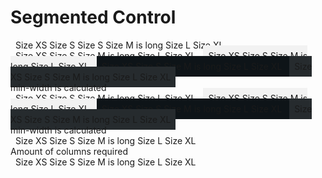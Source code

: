# Segmented Control

<p-segmented-control>
  <p-segmented-control-item label="Some label">Size XS</p-segmented-control-item>
  <p-segmented-control-item icon="truck">Size S</p-segmented-control-item>
  <p-segmented-control-item label="Some label" icon="truck">Size S</p-segmented-control-item>
  <p-segmented-control-item>Size M is long</p-segmented-control-item>
  <p-segmented-control-item selected>Size L</p-segmented-control-item>
  <p-segmented-control-item disabled>Size XL</p-segmented-control-item>
</p-segmented-control>

<div>
  <p-segmented-control>
    <p-segmented-control-item>Size XS</p-segmented-control-item>
    <p-segmented-control-item>Size S</p-segmented-control-item>
    <p-segmented-control-item>Size M is long</p-segmented-control-item>
    <p-segmented-control-item selected>Size L</p-segmented-control-item>
    <p-segmented-control-item disabled>Size XL</p-segmented-control-item>
  </p-segmented-control>

  <p-segmented-control class="surface" background-color="background-surface">
    <p-segmented-control-item>Size XS</p-segmented-control-item>
    <p-segmented-control-item>Size S</p-segmented-control-item>
    <p-segmented-control-item>Size M is long</p-segmented-control-item>
    <p-segmented-control-item selected>Size L</p-segmented-control-item>
    <p-segmented-control-item disabled>Size XL</p-segmented-control-item>
  </p-segmented-control>

  <p-segmented-control class="dark" theme="dark">
    <p-segmented-control-item>Size XS</p-segmented-control-item>
    <p-segmented-control-item>Size S</p-segmented-control-item>
    <p-segmented-control-item>Size M is long</p-segmented-control-item>
    <p-segmented-control-item selected>Size L</p-segmented-control-item>
    <p-segmented-control-item disabled>Size XL</p-segmented-control-item>
  </p-segmented-control>

  <p-segmented-control class="surface" background-color="background-surface" theme="dark">
    <p-segmented-control-item>Size XS</p-segmented-control-item>
    <p-segmented-control-item>Size S</p-segmented-control-item>
    <p-segmented-control-item>Size M is long</p-segmented-control-item>
    <p-segmented-control-item selected>Size L</p-segmented-control-item>
    <p-segmented-control-item disabled>Size XL</p-segmented-control-item>
  </p-segmented-control>
</div>

<div>min-width is calculated</div>
<div>
  <p-segmented-control wrap>
    <p-segmented-control-item>Size XS</p-segmented-control-item>
    <p-segmented-control-item>Size S</p-segmented-control-item>
    <p-segmented-control-item>Size M is long</p-segmented-control-item>
    <p-segmented-control-item selected>Size L</p-segmented-control-item>
    <p-segmented-control-item disabled>Size XL</p-segmented-control-item>
  </p-segmented-control>

  <p-segmented-control class="surface" wrap background-color="background-surface">
    <p-segmented-control-item>Size XS</p-segmented-control-item>
    <p-segmented-control-item>Size S</p-segmented-control-item>
    <p-segmented-control-item>Size M is long</p-segmented-control-item>
    <p-segmented-control-item selected>Size L</p-segmented-control-item>
    <p-segmented-control-item disabled>Size XL</p-segmented-control-item>
  </p-segmented-control>

  <p-segmented-control wrap theme="dark">
    <p-segmented-control-item>Size XS</p-segmented-control-item>
    <p-segmented-control-item>Size S</p-segmented-control-item>
    <p-segmented-control-item>Size M is long</p-segmented-control-item>
    <p-segmented-control-item selected>Size L</p-segmented-control-item>
    <p-segmented-control-item disabled>Size XL</p-segmented-control-item>
  </p-segmented-control>

  <p-segmented-control class="surface" wrap background-color="background-surface" theme="dark">
    <p-segmented-control-item>Size XS</p-segmented-control-item>
    <p-segmented-control-item>Size S</p-segmented-control-item>
    <p-segmented-control-item>Size M is long</p-segmented-control-item>
    <p-segmented-control-item selected>Size L</p-segmented-control-item>
    <p-segmented-control-item disabled>Size XL</p-segmented-control-item>
  </p-segmented-control>
</div>

<div>min-width is calculated</div>
<p-segmented-control wrap style="grid-template-columns: repeat(auto-fit, minmax(100px, 1fr))">
  <p-segmented-control-item>Size XS</p-segmented-control-item>
  <p-segmented-control-item>Size S</p-segmented-control-item>
  <p-segmented-control-item>Size M is long</p-segmented-control-item>
  <p-segmented-control-item selected>Size L</p-segmented-control-item>
  <p-segmented-control-item disabled>Size XL</p-segmented-control-item>
</p-segmented-control>

<div>Amount of columns required</div>
<p-segmented-control wrap style="grid-template-columns: repeat(3, 1fr)">
  <p-segmented-control-item>Size XS</p-segmented-control-item>
  <p-segmented-control-item>Size S</p-segmented-control-item>
  <p-segmented-control-item>Size M is long</p-segmented-control-item>
  <p-segmented-control-item selected>Size L</p-segmented-control-item>
  <p-segmented-control-item disabled>Size XL</p-segmented-control-item>
</p-segmented-control>


<script lang="ts">
import Vue from 'vue';
import Component from 'vue-class-component';
  
@Component
export default class Code extends Vue {
  mounted() {
    document.querySelectorAll('p-segmented-control-item').forEach((el) =>
      el.addEventListener('click', (e) => {
        if (!e.target.disabled && !e.target.selected) {
          Array.from(e.target.parentElement.children).forEach((item) => (item.selected = false));
          e.target.selected = true;
        }
      })
    );
  }
}
</script>

 <style>
  p-segmented-control {
    padding: 8px;
  }

  .surface {
    background: #f2f2f2;
  }

  [theme='dark'] {
    background: #0e1418;
  }

  [theme='dark'].surface {
    background: #262b2e;
  }
</style>